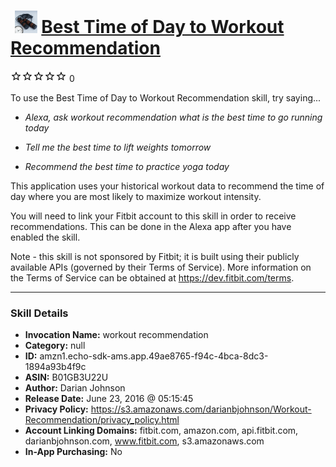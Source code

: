 # &nbsp;<img src="skill_icon" alt="Best Time of Day to Workout Recommendation icon" width="36"> [Best Time of Day to Workout Recommendation](http://alexa.amazon.com/#skills/amzn1.echo-sdk-ams.app.49ae8765-f94c-4bca-8dc3-1894a93b4f9c)
![0 stars](../../images/ic_star_border_black_18dp_1x.png)![0 stars](../../images/ic_star_border_black_18dp_1x.png)![0 stars](../../images/ic_star_border_black_18dp_1x.png)![0 stars](../../images/ic_star_border_black_18dp_1x.png)![0 stars](../../images/ic_star_border_black_18dp_1x.png) 0

To use the Best Time of Day to Workout Recommendation skill, try saying...

* *Alexa, ask workout recommendation what is the best time to go running today*

* *Tell me the best time to lift weights tomorrow*

* *Recommend the best time to practice yoga today*

This application uses your historical workout data to recommend the time of day where you are most likely to maximize workout intensity.

You will need to link your Fitbit account to this skill in order to receive recommendations. This can be done in the Alexa app after you have enabled the skill.

Note - this skill is not sponsored by Fitbit; it is built using their publicly available APIs (governed by their Terms of Service). More information on the Terms of Service can be obtained at   https://dev.fitbit.com/terms.

***

### Skill Details

* **Invocation Name:** workout recommendation
* **Category:** null
* **ID:** amzn1.echo-sdk-ams.app.49ae8765-f94c-4bca-8dc3-1894a93b4f9c
* **ASIN:** B01GB3U22U
* **Author:** Darian Johnson
* **Release Date:** June 23, 2016 @ 05:15:45
* **Privacy Policy:** https://s3.amazonaws.com/darianbjohnson/Workout-Recommendation/privacy_policy.html
* **Account Linking Domains:** fitbit.com, amazon.com, api.fitbit.com, darianbjohnson.com, www.fitbit.com, s3.amazonaws.com
* **In-App Purchasing:** No
